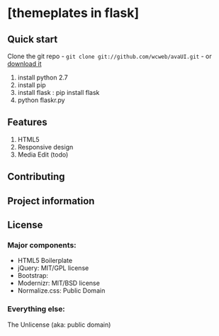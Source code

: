 # [themeplates in flask]



## Quick start

Clone the git repo - `git clone git://github.com/wcweb/avaUI.git` - or [download it](https://github.com/wcweb/avaUI.git/zipball/master)

1. install python 2.7
2. install pip
3. install flask : pip install flask
4. python flaskr.py


## Features

1.	HTML5
2.	Responsive design
3.	Media Edit (todo)




## Contributing



## Project information



## License

### Major components:

* HTML5 Boilerplate
* jQuery: MIT/GPL license
* Bootstrap:
* Modernizr: MIT/BSD license
* Normalize.css: Public Domain

### Everything else:

The Unlicense (aka: public domain)
